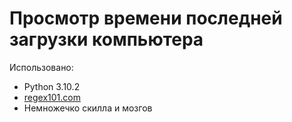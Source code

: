 # Просмотр времени последней загрузки компьютера
Использовано:
- Python 3.10.2
- [regex101.com](regex101.com)
- Немножечко скилла и мозгов
